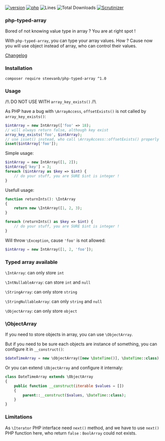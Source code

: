 [![version](https://img.shields.io/badge/version-1.0.1-green.svg)](https://github.com/steevanb/php-typed-array/tree/1.0.1)
[![php](https://img.shields.io/badge/php-^7.1-blue.svg)](https://php.net)
![Lines](https://img.shields.io/badge/code%20lines-407-green.svg)
![Total Downloads](https://poser.pugx.org/steevanb/php-typed-array/downloads)
[![Scrutinizer](https://scrutinizer-ci.com/g/steevanb/php-typed-array/badges/quality-score.png?b=master)](https://scrutinizer-ci.com/g/steevanb/php-typed-array/)

### php-typed-array

Bored of not knowing value type in array ? You are at right spot !

With `php-typed-array`, you can type your array values. How ? Cause now you will use object instead of array, who can control their values.

[Changelog](changelog.md)

### Installation

```
composer require steevanb/php-typed-array ^1.0
```

### Usage

/!\ DO NOT USE WITH `array_key_exists()` /!\

As PHP have a bug with `\ArrayAccess`, `offsetExists()` is not called by `array_key_exists()`:
```php
$intArray = new IntArray(['foo' => 18);
// will always return false, although key exist
array_key_exists('foo', $intArray);
// use isset() instead, who call \ArrayAccess::offsetExists() properly
isset($intArray['foo']);
```

Simple usage:
```php
$intArray = new IntArray([1, 2]);
$intArray['key'] = 3;
foreach ($intArray as $key => $int) {
    // do your stuff, you are SURE $int is integer !
}
```

Usefull usage:
```php
function returnInts(): \IntArray
{
    return new \IntArray([1, 2, 3); 
}

foreach (returnInts() as $key => $int) {
    // do your stuff, you are SURE $int is integer !
}
```

Will throw `\Exception`, cause `'foo'` is not allowed:
```php
$intArray = new IntArray([1, 2, 'foo']);
```

### Typed array available

`\IntArray`: can only store `int`

`\IntNullableArray`: can store `int` and `null`

`\StringArray`: can only store `string`

`\StringNullableArray`: can only `string` and `null`

`\ObjectArray`: can only store `object`

### \ObjectArray

If you need to store objects in array, you can use `\ObjectArray`.

But if you need to be sure each objects are instance of something, you can configure it in `__construct()`:

```php
$dateTimeArray = new \ObjectArray([new \DateTime()], \DateTime::class);
```

Or you can extend `\ObjectArray` and configure it internaly:

```php
class DateTimeArray extends \ObjectArray
{
    public function __construct(iterable $values = [])
    {
        parent::__construct($values, \DateTime::class);
    }
}
```

### Limitations

As `\Iterator` PHP interface need `next()` method, and we have to use `next()` PHP function here, who return `false` : `BoolArray` could not exists.
